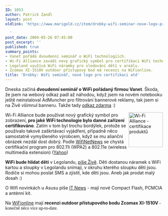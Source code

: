 ```yaml
---
ID: 1053
author: Patrick Zandl
layout: post
oldlink: 'https://www.marigold.cz/item/drobky-wifi-seminar-nove-logo-pro-certifikaci-atd

  '
post_date: 2004-05-26 07:45:00
post_excerpt: ''
published: true
summary_points:
- Vanet pořádá dvoudenní seminář o WiFi technologiích.
- Wi-Fi Alliance zavádí nový grafický symbol pro certifikaci WiFi technologií.
- Legoland využívá WiFi náramky pro sledování dětí v areálu.
- Zcomax XI-1510V outdoor přístupový bod má recenzi na WiFionline.
title: 'Drobky: WiFi seminář, nové logo pro certifikaci atd'
---
```


<p>
Dneska začíná <STRONG>dvoudenní seminář o WiFi pořádaný firmou Vanet</STRONG>. Škoda, že jsem na webový odkaz padl až náhodou, když jsem na novém notebooku ještě neinstaloval AdMuncher pro filtrování bannerové reklamy, tak jsem si na Živě všimnul banneru. Takže tady <A href="http://www.vanet.cz/index_skoleni-zive.php" target=_blank>odkaz zdarma</A> :)</p>

<p>
<IMG height=111 alt="Wi-Fi Alliance - certifikace produktů" src="/wp-content/uploads/wifiabg.jpg" width=109 align=right>Wi-Fi Alliance bude používat nový grafický symbol pro zobrazení, <STRONG>pro jaké WiFi technologie bylo danné zařízení certifikováno</STRONG>. Zatím v tom byl trochu bordýlek, protože se používalo takové zaškrtávací vyjádření, případně něco samostatně vymyšleného výrobcem, když se mu alianční obrázek nezdál dost dobrý. Podle <A href="http://wifinetnews.com/archives/003384.html" target=_blank>WifiNetNews</A> se chystá certifikační program pro 802.11i (WPA2) a 802.11e (wireless multimedia extension) (<A href="http://story.news.yahoo.com/news?tmpl=story&amp;u=/cmp/20040525/tc_cmp/20900615" target=_blank>Yahoo</A>)</p>

<p>
<STRONG>WiFi bude hlídat děti</STRONG> v Legolandu, <A href="http://www.zive.cz/h/Bleskovky/AR.asp?ARI=116570" target=_blank>píše Živě</A>. Děti dostanou náramek s WiFi kartou a sloupky v Legolandu snímají, v okruhu kterého sloupku děti jsou. Rodiče si mohou poslat SMS a zjistit, kde děti jsou. Aneb jak prodat malý dosah :)</p>

<p>
O Wifi novinkách u Asusu píše <A href="http://www.itnews.sk/buxus_dev/generate_page.php3?page_id=916497" target=_blank>IT News</A> - mají nové Compact Flash, PCMCIA a anténní kit. </p>

<p>
Na <A href="http://www.elity.cz/wifi/wifionline/view.php?cisloclanku=2004052501" target=_blank>WiFionline</A> mají <STRONG>recenzi outdoor přístupového bodu Zcomax XI-1510V</STRONG><FONT face=Times> - konečně něco více up-to-date.</FONT></p>